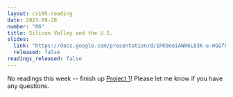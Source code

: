 ```yaml
---
layout: cs195-reading
date: 2023-09-28
number: "06"
title: Silicon Valley and the U.S.
slides:
  link: "https://docs.google.com/presentation/d/1PK0eeiAW06L03K-e-HGGfQdSG_wcG4dfqI-yMFBNlpc/edit"
  released: false
readings_released: false
---
```


<!-- No clue why jekyll-relative-links refuses to process an md link -->

No readings this week -- finish up
[Project 1](../../assignments/h195-proj1.html)! Please let me know if you have
any questions.
